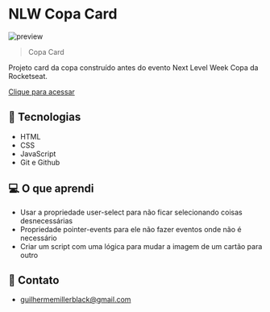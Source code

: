 # NLW Copa Card

![preview](/preview.png)

> Copa Card

Projeto card da copa construído antes do evento Next Level Week Copa da Rocketseat.

[Clique para acessar](https://guimiiller.github.io/nlw-copa-card/)


## 🚀 Tecnologias

- HTML
- CSS
- JavaScript
- Git e Github


## 💻 O que aprendi

- Usar a propriedade user-select para não ficar selecionando coisas desnecessárias
- Propriedade pointer-events para ele não fazer eventos onde não é necessário
- Criar um script com uma lógica para mudar a imagem de um cartão para outro

## 📨 Contato

- guilhermemillerblack@gmail.com
